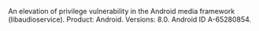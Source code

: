 An elevation of privilege vulnerability in the Android media framework (libaudioservice). Product: Android. Versions: 8.0. Android ID A-65280854.